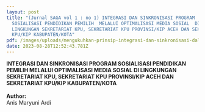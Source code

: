```yaml
---
layout: post
title: "(Jurnal SAGA vol 1 : no 1) INTEGRASI DAN SINKRONISASI PROGRAM
  SOSIALISASI PENDIDIKAN PEMILIH  MELALUI OPTIMALISASI MEDIA SOSIAL  DI
  LINGKUNGAN SEKRETARIAT KPU, SEKRETARIAT KPU PROVINSI/KIP ACEH DAN SEKRETARIAT
  KPU/KIP KABUPATEN/KOTA"
pdf: /images/uploads/mengukuhkan-prinsip-integrasi-dan-sinkronisasi-dalam-program-sosialisasi-pendidikan-pemilih.docx.pdf
date: 2023-08-28T12:52:43.781Z
---
```

**INTEGRASI DAN SINKRONISASI PROGRAM SOSIALISASI PENDIDIKAN PEMILIH  MELALUI OPTIMALISASI MEDIA SOSIAL DI LINGKUNGAN SEKRETARIAT KPU, SEKRETARIAT KPU PROVINSI/KIP ACEH DAN SEKRETARIAT KPU/KIP KABUPATEN/KOTA**\
\
**A﻿uthor:**\
Anis Maryuni Ardi

